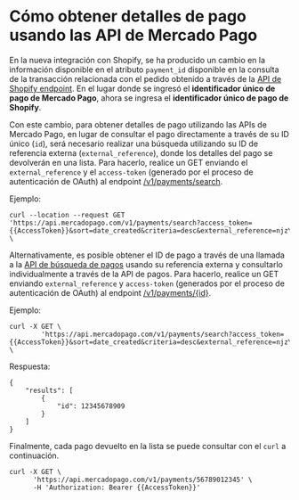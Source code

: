 # Cómo obtener detalles de pago usando las API de Mercado Pago

En la nueva integración con Shopify, se ha producido un cambio en la información disponible en el atributo `payment_id` disponible en la consulta de la transacción relacionada con el pedido obtenido a través de la [API de Shopify endpoint](/admin/orders/{{order_id}}/transacciones.json). En el lugar donde se ingresó el **identificador único de pago de Mercado Pago**, ahora se ingresa el **identificador único de pago de Shopify**.

Con este cambio, para obtener detalles de pago utilizando las APIs de Mercado Pago, en lugar de consultar el pago directamente a través de su ID único (`id`), será necesario realizar una búsqueda utilizando su ID de referencia externa (`external_reference`), donde los detalles del pago se devolverán en una lista. Para hacerlo, realice un GET enviando el `external_reference` y el `access-token` (generado por el proceso de autenticación de OAuth) al endpoint [/v1/payments/search](/developers/es/reference/payments/_payments_search/get). 

Ejemplo:

```curl
curl --location --request GET 'https://api.mercadopago.com/v1/payments/search?access_token={{AccessToken}}&sort=date_created&criteria=desc&external_reference=njzY7fKb5HH5TgYwXO6jsh2xp&status=approved' \
```

Alternativamente, es posible obtener el ID de pago a través de una llamada a la [API de búsqueda de pagos](/developers/en/reference/pagos/_pagos/post) usando su referencia externa y consultarlo individualmente a través de la API de pagos. Para hacerlo, realice un GET enviando `external_reference` y `access-token` (generados por el proceso de autenticación de OAuth) al endpoint [/v1/payments/{id}](/developers/es/reference/payments/_payments/post).

Ejemplo:

```curl
curl -X GET \
        'https://api.mercadopago.com/v1/payments/search?access_token={{AccessToken}}&sort=date_created&criteria=desc&external_reference=njzY7fKb5HH5TgYwXO6jsh2xp&status=approved&attributes=results.id' \
```

Respuesta:

```response
{
    "results": [
        {
            "id": 12345678909
        }
    ]
}
```

Finalmente, cada pago devuelto en la lista se puede consultar con el `curl` a continuación.

```curl
curl -X GET \
      'https://api.mercadopago.com/v1/payments/56789012345' \
      -H 'Authorization: Bearer {{AccessToken}}'
```